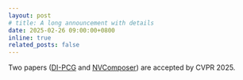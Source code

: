 ```yaml
---
layout: post
# title: A long announcement with details
date: 2025-02-26 09:00:00+0800
inline: true
related_posts: false
---
```


Two papers ([DI-PCG](https://thuzhaowang.github.io/projects/DI-PCG/) and [NVComposer](https://lg-li.github.io/project/nvcomposer/)) are accepted by CVPR 2025.
